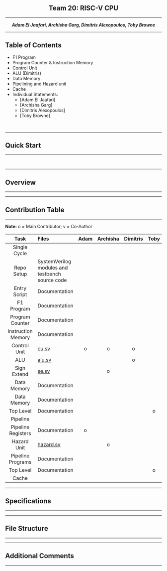 <center>

## Team 20: RISC-V CPU

---

**_Adam El Jaafari, Archisha Garg, Dimitris Alexopoulos, Toby Browne_**

---

</center>

## Table of Contents

* F1 Program
* Program Counter & Instruction Memory
* Control Unit 
* ALU (Dimitris)
* Data Memory
* Pipelining and Hazard unit 
* Cache
* Individual Statements:
    * [Adam El Jaafari]
    * [Archisha Garg]
    * [Dimitris Alexopoulos]
    * [Toby Browne]
<br>

___

## Quick Start
___


<br>

___

## Overview
___


___

## Contribution Table
___

**Note:** o = Main Contributor; v = Co-Author

Task              | Files                                                                                  | Adam  | Archisha  | Dimitris  | Toby |
:----------------:|:---------------------------------------------------------------------------------------|:-----:|:---------:|:---------:|:----:|
Single Cycle      | 
Repo Setup        | SystemVerilog modules and testbench source code                                        |       |           |           |      |
Entry Script      | Documentation                                                                          |       |           |           |      |
F1 Program        | Documentation                                                                          |       |           |           |      |
Program Counter   | Documentation                                                                          |       |           |           |      |
Instruction Memory| Documentation                                                                          |       |           |           |      |
Control Unit      | [cu.sv](https://github.com/TheRealGlumfish/Team20/blob/master/rtl/cu.sv)               |   o   |     o     |     o     |      |
ALU               | [alu.sv](https://github.com/TheRealGlumfish/Team20/blob/master/rtl/alu.sv)             |       |           |     o     |      |
Sign Extend       | [se.sv](https://github.com/TheRealGlumfish/Team20/blob/master/rtl/se.sv)               |       |     o     |           |      |
Data Memory       | Documentation                                                                          |       |           |           |      |
Data Memory       | Documentation                                                                          |       |           |           |      |
Top Level         | Documentation                                                                          |       |           |           |   o  |
Pipeline          | 
Pipeline Registers| Documentation                                                                          |   o   |           |           |      |
Hazard Unit       | [hazard.sv](https://github.com/TheRealGlumfish/Team20/blob/pipeline/rtl/hazard.sv)     |       |     o     |           |      |
Pipeline Programs | Documentation                                                                          |       |           |           |      |
Top Level         | Documentation                                                                          |       |           |           |   o  |
Cache             | 

___

## Specifications
___


___

## File Structure
___


___

## Additional Comments
___

